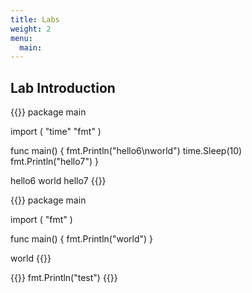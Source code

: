 ```yaml
---
title: Labs
weight: 2
menu:
  main:
---
```


## Lab Introduction

{{<go-playground>}}
package main

import (
    "time"
    "fmt"
)

func main() {
    fmt.Println("hello6\nworld")
    time.Sleep(10)
    fmt.Println("hello7")
}
<!--output-->
hello6
world
hello7
{{</go-playground>}}

{{<go-playground>}}
package main

import (
    "fmt"
)

func main() {
    fmt.Println("world")
}
<!--output-->
world
{{</go-playground>}}

{{<go-playground>}}
fmt.Println("test")
{{</go-playground>}}
